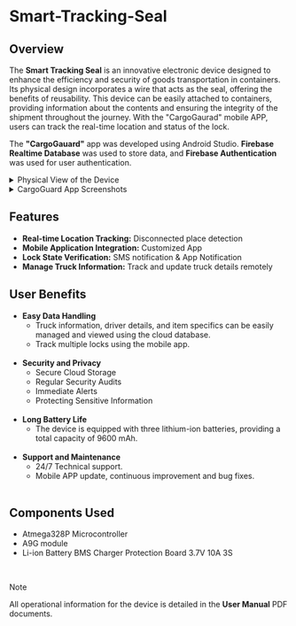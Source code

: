# Smart-Tracking-Seal

## Overview
The **Smart Tracking Seal** is an innovative electronic device designed to enhance the efficiency and security of goods transportation in containers. Its physical design incorporates a wire that acts as the seal, offering the benefits of reusability. This device can be easily attached to containers, providing information about the contents and ensuring the integrity of the shipment throughout the journey. With the "CargoGaurad" mobile APP, users can track the real-time location and status of the lock.

The **"CargoGauard"** app was developed using Android Studio. **Firebase Realtime Database** was used to store data, and **Firebase Authentication** was used for user authentication.
<details>
<summary>Physical View of the Device</summary>
<img src="Screenshots/Device.jpeg" alt="Physical View of the Device" width="300" />
</details>

<details>
<summary>CargoGuard App Screenshots</summary>
<img src="Screenshots/Welcome Page.jpg" alt="CargoGuard App Screenshots" width="300" />
<img src="Screenshots/Register Page.jpg" alt="CargoGuard App Screenshots" width="300" />
<img src="Screenshots/Login Page.jpg" alt="CargoGuard App Screenshots" width="300" />
<img src="Screenshots/Home Page.jpg" alt="CargoGuard App Screenshots" width="300" />
<img src="Screenshots/Navigation Drawer.jpg" alt="CargoGuard App Screenshots" width="300" />
<img src="Screenshots/About Page.jpg" alt="CargoGuard App Screenshots" width="300" />
<img src="Screenshots/Truck Tracking Page.jpg" alt="CargoGuard App Screenshots" width="300" />
<img src="Screenshots/Google Map Page.jpg" alt="CargoGuard App Screenshots" width="300" />
<img src="Screenshots/Cargo Management Page.jpg" alt="CargoGuard App Screenshots" width="300" />
<img src="Screenshots/App Icon View.jpg" alt="CargoGuard App Screenshots" width="300" />
</details>

## Features
- **Real-time Location Tracking:** Disconnected place detection
- **Mobile Application Integration:** Customized App
- **Lock State Verification:** SMS notification & App Notification
- **Manage Truck Information:** Track and update truck details remotely

## User Benefits
- **Easy Data Handling**
  - Truck information, driver details, and item specifics can be easily managed and viewed using the cloud database.
  - Track multiple locks using the mobile app.
  <br />
- **Security and Privacy**
  - Secure Cloud Storage
  - Regular Security Audits
  - Immediate Alerts
  - Protecting Sensitive Information
  <br />
- **Long Battery Life**
  - The device is equipped with three lithium-ion batteries, providing a total capacity of 9600 mAh.
  <br />
- **Support and Maintenance**
  - 24/7 Technical support.
  - Mobile APP update, continuous improvement and bug fixes.
  <br />
    
## Components Used

- Atmega328P Microcontroller
- A9G module
- Li-ion Battery BMS Charger Protection Board 3.7V 10A 3S


<br />

> [!NOTE]
> All operational information for the device is detailed in the **User Manual** PDF documents.
